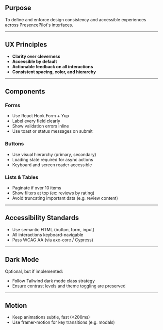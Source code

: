 ## Purpose

To define and enforce design consistency and accessible experiences across PresencePilot's interfaces.

---

## UX Principles

- **Clarity over cleverness**
- **Accessible by default**
- **Actionable feedback on all interactions**
- **Consistent spacing, color, and hierarchy**

---

## Components

### Forms
- Use React Hook Form + Yup
- Label every field clearly
- Show validation errors inline
- Use toast or status messages on submit

### Buttons
- Use visual hierarchy (primary, secondary)
- Loading state required for async actions
- Keyboard and screen reader accessible

### Lists & Tables
- Paginate if over 10 items
- Show filters at top (ex: reviews by rating)
- Avoid truncating important data (e.g. review content)

---

## Accessibility Standards

- Use semantic HTML (button, form, input)
- All interactions keyboard-navigable
- Pass WCAG AA (via axe-core / Cypress)

---

## Dark Mode

Optional, but if implemented:
- Follow Tailwind dark mode class strategy
- Ensure contrast levels and theme toggling are preserved

---

## Motion

- Keep animations subtle, fast (<200ms)
- Use framer-motion for key transitions (e.g. modals)
